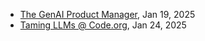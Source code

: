 - [The GenAI Product Manager](https://www.souzatharsis.com/writing/aipm/), Jan 19, 2025
- [Taming LLMs @ Code.org](https://www.souzatharsis.com/writing/tllms-codedotorg/), Jan 24, 2025
